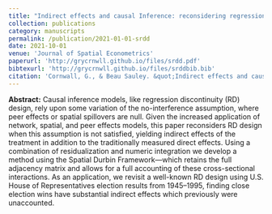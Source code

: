 ```yaml
---
title: "Indirect effects and causal Inference: reconsidering regression discontinuity"
collection: publications
category: manuscripts
permalink: /publication/2021-01-01-srdd
date: 2021-10-01
venue: 'Journal of Spatial Econometrics'
paperurl: 'http://grycrnwll.github.io/files/srdd.pdf'
bibtexurl: 'http://grycrnwll.github.io/files/srddbib.bib'
citation: 'Cornwall, G., & Beau Sauley. &quot;Indirect effects and causal Inference: reconsidering regression discontinuity &quot; <i>Journal of Spatial Econometrics</i>, 2(1), p.8.'
---
```


<b> Abstract:</b> Causal inference models, like regression discontinuity (RD) design, rely upon some variation of the no-interference assumption, where peer effects or spatial spillovers are null. Given the increased application of network, spatial, and peer effects models, this paper reconsiders RD design when this assumption is not satisfied, yielding indirect effects of the treatment in addition to the  traditionally measured direct effects. Using a combination of residualization and numeric integration we develop a method using the Spatial Durbin Framework—which retains the full adjacency matrix and allows for a full accounting of these cross-sectional interactions. As an application, we revisit a well-known RD design using U.S. House of Representatives election results from 1945–1995, finding close election wins have substantial indirect effects which previously were unaccounted.